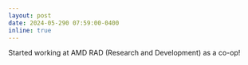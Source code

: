 ```yaml
---
layout: post
date: 2024-05-290 07:59:00-0400
inline: true
---
```


Started working at AMD RAD (Research and Development) as a co-op!
